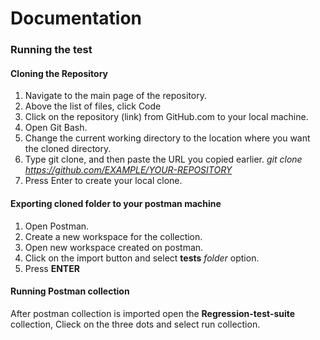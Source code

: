 # Documentation

### Running the test
#### Cloning the Repository
1. Navigate to the main page of the repository.
2. Above the list of files, click  Code
3. Click on the repository (link) from GitHub.com to your local machine.
4. Open Git Bash.
5. Change the current working directory to the location where you want the cloned directory.
6. Type git clone, and then paste the URL you copied earlier.
*git clone https://github.com/EXAMPLE/YOUR-REPOSITORY*
7. Press Enter to create your local clone.

#### Exporting cloned folder to your postman machine
1. Open Postman.
2. Create a new workspace for the collection.
3. Open new workspace created on postman.
4. Click on the import button and select **tests** *folder* option.
5. Press **ENTER** 

#### Running Postman collection 
After postman collection is imported open the **Regression-test-suite** collection, Clieck on the three dots and select run collection.
